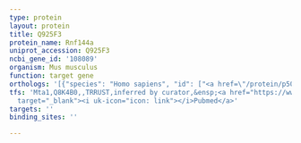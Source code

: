 ```yaml
---
type: protein
layout: protein
title: Q925F3
protein_name: Rnf144a
uniprot_accession: Q925F3
ncbi_gene_id: '108089'
organism: Mus musculus
function: target gene
orthologs: '[{"species": "Homo sapiens", "id": ["<a href=\"/protein/p50876\">P50876</a>"]}, {"species": "Rattus norvegicus", "id": ["D3ZYY5"]}]'
tfs: 'Mta1,Q8K4B0,,TRRUST,inferred by curator,&ensp;<a href="https://www.ncbi.nlm.nih.gov/pubmed/?term=22184113%5Buid%5D+OR+29087512%5Buid%5D"
  target="_blank"><i uk-icon="icon: link"></i>Pubmed</a>'
targets: ''
binding_sites: ''

---
```

